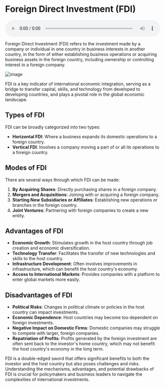 
# Foreign Direct Investment (FDI)

<audio controls style="width: 100%;">
  <source src="../../../../../audio/4th_sem/GB/Unit-2 Modes of Entering Global Business/2.k Foreign Direct Investment.mp3" type="audio/mpeg">
  Your browser does not support the audio element.
</audio>


Foreign Direct Investment (FDI) refers to the investment made by a company or individual in one country in business interests in another country, in the form of either establishing business operations or acquiring business assets in the foreign country, including ownership or controlling interest in a foreign company.

![image](https://github.com/Collegehive/Notes/assets/159722383/098c84c5-b33d-4cf8-afac-321368a92cf5)


FDI is a key indicator of international economic integration, serving as a bridge to transfer capital, skills, and technology from developed to developing countries, and plays a pivotal role in the global economic landscape.

## Types of FDI

FDI can be broadly categorized into two types:

- **Horizontal FDI**: Where a business expands its domestic operations to a foreign country.
- **Vertical FDI**: Involves a company moving a part of or all its operations to a foreign country.

## Modes of FDI

There are several ways through which FDI can be made:

1. **By Acquiring Shares**: Directly purchasing shares in a foreign company.
2. **Mergers and Acquisitions**: Joining with or acquiring a foreign company.
3. **Starting New Subsidiaries or Affiliates**: Establishing new operations or branches in the foreign country.
4. **Joint Ventures**: Partnering with foreign companies to create a new entity.

## Advantages of FDI

- **Economic Growth**: Stimulates growth in the host country through job creation and economic diversification.
- **Technology Transfer**: Facilitates the transfer of new technologies and skills to the host country.
- **Infrastructure Development**: Often involves improvements in infrastructure, which can benefit the host country's economy.
- **Access to International Markets**: Provides companies with a platform to enter global markets more easily.

## Disadvantages of FDI

- **Political Risks**: Changes in political climate or policies in the host country can impact investments.
- **Economic Dependence**: Host countries may become too dependent on foreign investments.
- **Negative Impact on Domestic Firms**: Domestic companies may struggle to compete with larger, foreign companies.
- **Repatriation of Profits**: Profits generated by the foreign investment are often sent back to the investor's home country, which may not benefit the host country's economy in the long term.



FDI is a double-edged sword that offers significant benefits to both the investor and the host country but also poses challenges and risks. Understanding the mechanisms, advantages, and potential drawbacks of FDI is crucial for policymakers and business leaders to navigate the complexities of international investments.
